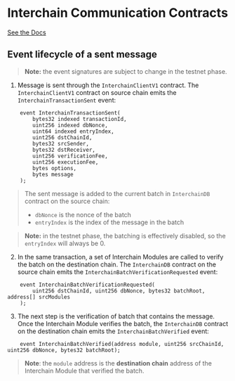 <!-- TODO, add a proper intro -->

# Interchain Communication Contracts

[See the Docs](https://communication-docs.vercel.app/)

## Event lifecycle of a sent message

> **Note:** the event signatures are subject to change in the testnet phase.

1. Message is sent through the `InterchainClientV1` contract. The `InterchainClientV1` contract on source chain emits the `InterchainTransactionSent` event:

```solidity
    event InterchainTransactionSent(
        bytes32 indexed transactionId,
        uint256 indexed dbNonce,
        uint64 indexed entryIndex,
        uint256 dstChainId,
        bytes32 srcSender,
        bytes32 dstReceiver,
        uint256 verificationFee,
        uint256 executionFee,
        bytes options,
        bytes message
    );
```

> The sent message is added to the current batch in `InterchainDB` contract on the source chain:
>
> - `dbNonce` is the nonce of the batch
> - `entryIndex` is the index of the message in the batch

> **Note:** in the testnet phase, the batching is effectively disabled, so the `entryIndex` will always be 0.

2. In the same transaction, a set of Interchain Modules are called to verify the batch on the destination chain. The `InterchainDB` contract on the source chain emits the `InterchainBatchVerificationRequested` event:

```solidity
    event InterchainBatchVerificationRequested(
        uint256 dstChainId, uint256 dbNonce, bytes32 batchRoot, address[] srcModules
    );
```

3. The next step is the verification of batch that contains the message. Once the Interchain Module verifies the batch, the `InterchainDB` contract on the destination chain emits the `InterchainBatchVerified` event:

```solidity
    event InterchainBatchVerified(address module, uint256 srcChainId, uint256 dbNonce, bytes32 batchRoot);
```

> **Note**: the `module` address is the **destination chain** address of the Interchain Module that verified the batch.
